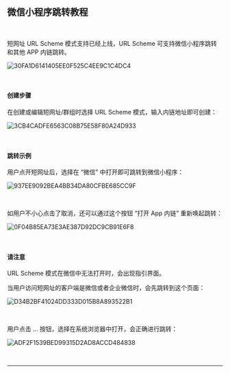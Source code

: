 ## 微信小程序跳转教程

<br>

短网址 URL Scheme 模式支持已经上线，URL Scheme 可支持微信小程序跳转和其他 APP 内链跳转。

![30FA1D6141405EE0F525C4EE9C1C4DC4](https://libraries.mysubmail.com/public/99040a5a4bb73c0f8ab0495dae84a27f/images/6cb79c851400bfa8cbb3225147e091ae.jpg)

<br>

#### 创建步骤

在创建或编辑短网址/群组时选择 URL Scheme 模式，输入内链地址即可创建：

![3CB4CADFE6563C08B75E58F80A24D933](https://libraries.mysubmail.com/public/99040a5a4bb73c0f8ab0495dae84a27f/images/21ba25d962b9db748b0805d613fb3d08.jpg)

<br>

#### 跳转示例

用户点开短网址后，选择在 “微信” 中打开即可跳转到微信小程序：

![937EE9092BEA4BB34DA80CFBE685CC9F](https://libraries.mysubmail.com/public/99040a5a4bb73c0f8ab0495dae84a27f/images/d00ddb73ff4c68a22de951dc2ca85172.jpg)

<br>

如用户不小心点击了取消，还可以通过这个按钮 “打开 App 内链” 重新唤起跳转：

![0F04B85EA73E3AE387D92DC9CB91E6F8](https://libraries.mysubmail.com/public/99040a5a4bb73c0f8ab0495dae84a27f/images/be7e7fde42a9cb7d3c156f601a24317c.jpg)

<br>

#### 请注意

URL Scheme 模式在微信中无法打开时，会出现指引界面。

当用户访问短网址的客户端是微信或者企业微信时，会先跳转到这个页面：

![D34B2BF41024DD333D015B8A893522B1](https://libraries.mysubmail.com/public/99040a5a4bb73c0f8ab0495dae84a27f/images/b2ad3a32ae3be05ad127dca576d43c29.jpg)

<br>

用户点击 ... 按钮，选择在系统浏览器中打开，会正确进行跳转：

![ADF2F1539BED99315D2AD8ACCD484838](https://libraries.mysubmail.com/public/99040a5a4bb73c0f8ab0495dae84a27f/images/fc75a67dccbb4c874f6c3766c54e5ca3.jpg)

<br>

------